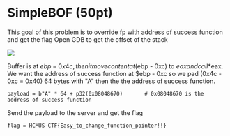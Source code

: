 # SimpleBOF (50pt)

This goal of this problem is to override fp with address of success function and get the flag
Open GDB to get the offset of the stack

![](main.png)

Buffer is at $ebp - 0x4c, then it move content at ($ebp - 0xc) to $eax and call *$eax. We want the address of success function at $ebp - 0xc so we pad (0x4c - 0xc = 0x40) 64 bytes with "A" then the the address of success function.

	payload = b"A" * 64 + p32(0x08048670)		# 0x08048670 is the address of success function

Send the payload to the server and get the flag

	flag = HCMUS-CTF{Easy_to_change_function_pointer!!}
